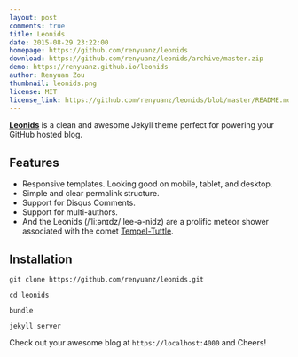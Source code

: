 ```yaml
---
layout: post
comments: true
title: Leonids
date: 2015-08-29 23:22:00
homepage: https://github.com/renyuanz/leonids
download: https://github.com/renyuanz/leonids/archive/master.zip
demo: https://renyuanz.github.io/leonids
author: Renyuan Zou
thumbnail: leonids.png
license: MIT
license_link: https://github.com/renyuanz/leonids/blob/master/README.md
---
```


**[Leonids](https://renyuanz.github.io/leonids)** is a clean and awesome Jekyll theme perfect for powering your GitHub hosted blog.

## Features

* Responsive templates. Looking good on mobile, tablet, and desktop.
* Simple and clear permalink structure.
* Support for Disqus Comments.
* Support for multi-authors.
* And the Leonids (/ˈliːənɪdz/ lee-ə-nidz) are a prolific meteor shower associated with the comet [Tempel-Tuttle](https://en.wikipedia.org/wiki/55P/Tempel%E2%80%93Tuttle).

## Installation

`git clone https://github.com/renyuanz/leonids.git`

`cd leonids`

`bundle`

`jekyll server`

Check out your awesome blog at `https://localhost:4000` and Cheers!

